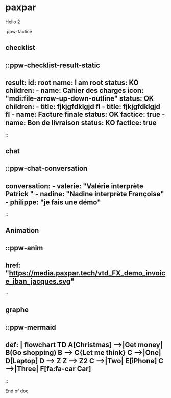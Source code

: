 # paxpar

Hello 2

:ppw-factice


## checklist
::ppw-checklist-result-static
---
result:
    id: root
    name: I am root
    status: KO
    children:
    - name: Cahier des charges
      icon: "mdi:file-arrow-up-down-outline"
      status: OK
      children:
        - title: fjkjgfdklgjd fl
        - title: fjkjgfdklgjd fl
    - name: Facture finale
      status: OK
      factice: true
    - name: Bon de livraison
      status: KO
      factice: true
---
::


## chat

::ppw-chat-conversation
---
conversation:
    - valerie: "Valérie interprète Patrick "
    - nadine: "Nadine interprète Françoise"
    - philippe: "je fais une démo"
---
::



## Animation

::ppw-anim
---
href: "https://media.paxpar.tech/vtd_FX_demo_invoice_iban_jacques.svg"
---
::


## graphe

::ppw-mermaid
---
def: |
    flowchart TD
        A[Christmas] -->|Get money| B(Go shopping)
        B --> C{Let me think}
        C -->|One| D[Laptop]
        D --> Z
        Z --> Z2
        C -->|Two| E[iPhone]
        C -->|Three| F[fa:fa-car Car]
---
::


End of doc